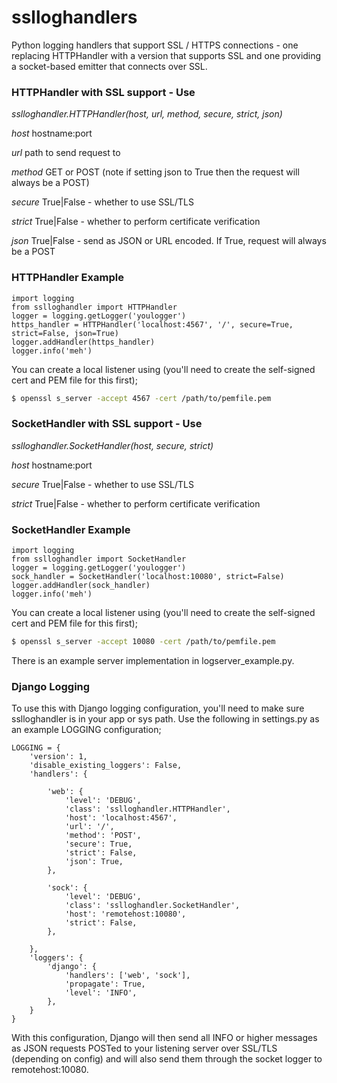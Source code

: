 # sslloghandlers
Python logging handlers that support SSL / HTTPS connections - one replacing HTTPHandler with a version that supports SSL and one providing a socket-based emitter that connects over SSL.

### HTTPHandler with SSL support - Use
*sslloghandler.HTTPHandler(host, url, method, secure, strict, json)*

*host* hostname:port

*url* path to send request to

*method* GET or POST (note if setting json to True then the request will always be a POST)

*secure* True|False - whether to use SSL/TLS

*strict* True|False - whether to perform certificate verification

*json* True|False - send as JSON or URL encoded.  If True, request will always be a POST


### HTTPHandler Example
```
import logging
from sslloghandler import HTTPHandler
logger = logging.getLogger('youlogger')
https_handler = HTTPHandler('localhost:4567', '/', secure=True, strict=False, json=True)
logger.addHandler(https_handler)
logger.info('meh')
```

You can create a local listener using (you'll need to create the self-signed cert and PEM file for this first);

```sh
$ openssl s_server -accept 4567 -cert /path/to/pemfile.pem
```

### SocketHandler with SSL support - Use
*sslloghandler.SocketHandler(host, secure, strict)*

*host* hostname:port

*secure* True|False - whether to use SSL/TLS

*strict* True|False - whether to perform certificate verification


### SocketHandler Example
```
import logging
from sslloghandler import SocketHandler
logger = logging.getLogger('youlogger')
sock_handler = SocketHandler('localhost:10080', strict=False)
logger.addHandler(sock_handler)
logger.info('meh')
```

You can create a local listener using (you'll need to create the self-signed cert and PEM file for this first);

```sh
$ openssl s_server -accept 10080 -cert /path/to/pemfile.pem
```

There is an example server implementation in logserver_example.py.



### Django Logging
To use this with Django logging configuration, you'll need to make sure sslloghandler is in your app or sys path.
Use the following in settings.py as an example LOGGING configuration;
```
LOGGING = {
    'version': 1,
    'disable_existing_loggers': False,
    'handlers': {

        'web': {
            'level': 'DEBUG',
            'class': 'sslloghandler.HTTPHandler',
            'host': 'localhost:4567',
            'url': '/',
            'method': 'POST',
            'secure': True,
            'strict': False,
            'json': True,
        },

        'sock': {
            'level': 'DEBUG',
            'class': 'sslloghandler.SocketHandler',
            'host': 'remotehost:10080',
            'strict': False,
        },

    },
    'loggers': {
        'django': {
            'handlers': ['web', 'sock'],
            'propagate': True,
            'level': 'INFO',
        },
    }
}
```

With this configuration, Django will then send all INFO or higher messages as JSON requests POSTed to your listening server over SSL/TLS (depending on config) and will also send them through the socket logger to remotehost:10080.


